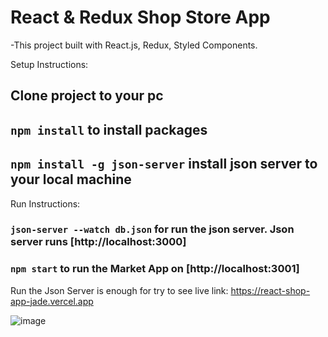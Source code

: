 # React & Redux Shop Store App
-This project built with React.js, Redux, Styled Components.

Setup Instructions:

## Clone project to your pc

## `npm install` to install packages

## `npm install -g json-server` install json server to your local machine


Run Instructions:

### `json-server --watch db.json` for run the json server. Json server runs  [http://localhost:3000]

### `npm start` to run the Market App on  [http://localhost:3001]


Run the Json Server is enough for try to see live link: https://react-shop-app-jade.vercel.app

![image](https://user-images.githubusercontent.com/16592899/135771772-13a7acb2-14e5-4583-860f-cef711161162.png)
